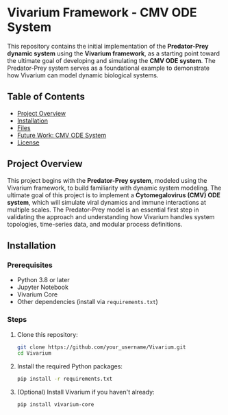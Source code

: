 #  Vivarium Framework - CMV ODE System

This repository contains the initial implementation of the **Predator-Prey dynamic system** using the **Vivarium framework**, as a starting point toward the ultimate goal of developing and simulating the **CMV ODE system**. The Predator-Prey system serves as a foundational example to demonstrate how Vivarium can model dynamic biological systems.

## Table of Contents
- [Project Overview](#project-overview)
- [Installation](#installation)
- [Files](#files)
- [Future Work: CMV ODE System](#future-work-cmv-ode-system)
- [License](#license)

## Project Overview

This project begins with the **Predator-Prey system**, modeled using the Vivarium framework, to build familiarity with dynamic system modeling. The ultimate goal of this project is to implement a **Cytomegalovirus (CMV) ODE system**, which will simulate viral dynamics and immune interactions at multiple scales. The Predator-Prey model is an essential first step in validating the approach and understanding how Vivarium handles system topologies, time-series data, and modular process definitions.


## Installation

### Prerequisites
- Python 3.8 or later
- Jupyter Notebook
- Vivarium Core
- Other dependencies (install via `requirements.txt`)

### Steps

1. Clone this repository:
    ```bash
    git clone https://github.com/your_username/Vivarium.git
    cd Vivarium
    ```

2. Install the required Python packages:
    ```bash
    pip install -r requirements.txt
    ```

3. (Optional) Install Vivarium if you haven't already:
    ```bash
    pip install vivarium-core
    ```
